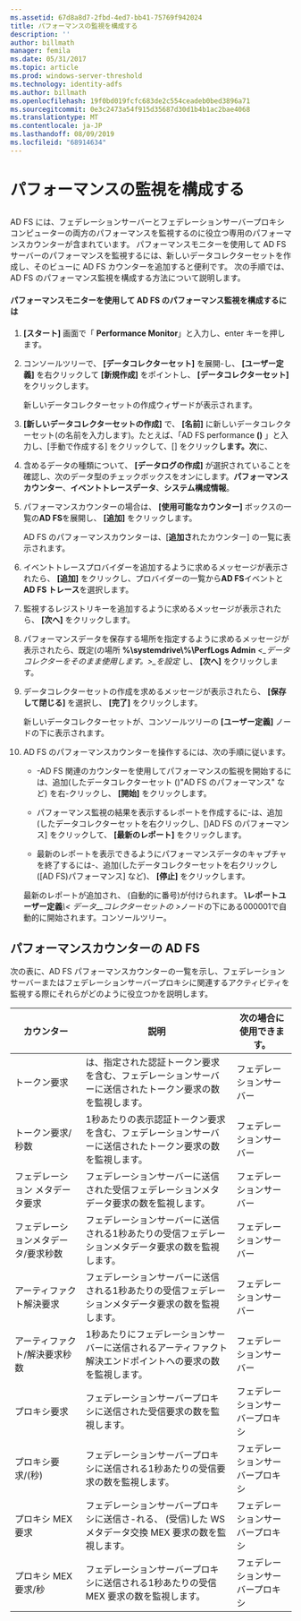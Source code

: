 ```yaml
---
ms.assetid: 67d8a8d7-2fbd-4ed7-bb41-75769f942024
title: パフォーマンスの監視を構成する
description: ''
author: billmath
manager: femila
ms.date: 05/31/2017
ms.topic: article
ms.prod: windows-server-threshold
ms.technology: identity-adfs
ms.author: billmath
ms.openlocfilehash: 19f0bd019fcfc683de2c554ceadeb0bed3896a71
ms.sourcegitcommit: 0e3c2473a54f915d35687d30d1b4b1ac2bae4068
ms.translationtype: MT
ms.contentlocale: ja-JP
ms.lasthandoff: 08/09/2019
ms.locfileid: "68914634"
---
```

# <a name="configure-performance-monitoring"></a>パフォーマンスの監視を構成する
  
## <a name="bkmk_ConfigurePerfMon"></a>  
AD FS には、フェデレーションサーバーとフェデレーションサーバープロキシコンピューターの両方のパフォーマンスを監視するのに役立つ専用のパフォーマンスカウンターが含まれています。 パフォーマンスモニターを使用して AD FS サーバーのパフォーマンスを監視するには、新しいデータコレクターセットを作成し、そのビューに AD FS カウンターを追加すると便利です。 次の手順では、AD FS のパフォーマンス監視を構成する方法について説明します。  
  
#### <a name="to-configure-performance-monitoring-for-ad-fs-using-performance-monitor"></a>パフォーマンスモニターを使用して AD FS のパフォーマンス監視を構成するには  
  
1. **[スタート]** 画面で「 **Performance Monitor**」と入力し、enter キーを押します。  
  
2. コンソールツリーで、 **[データコレクターセット]** を展開\-し、 **[ユーザー定義]** を右クリックして **[新規作成]** をポイントし、 **[データコレクターセット]** をクリックします。  
  
   新しいデータコレクターセットの作成ウィザードが表示されます。  
  
3. **[新しいデータコレクターセットの作成]** で、 **[名前]** に新しいデータコレクターセット\(の名前を入力します\)。たとえば、「AD FS performance  **\(\)** 」と入力し、[手動で作成する] をクリックして、[] をクリック**します。次**に、  
  
4. 含めるデータの種類について、 **[データログの作成]** が選択されていることを確認し、次のデータ型のチェックボックスをオンにします。**パフォーマンスカウンター**、**イベントトレースデータ**、**システム構成情報**。  
  
5. パフォーマンスカウンターの場合は、 **[使用可能なカウンター]** ボックスの一覧の**AD FS**を展開し、 **[追加]** をクリックします。  
  
   AD FS のパフォーマンスカウンターは、[**追加さ**れたカウンター] の一覧に表示されます。  
  
6. イベントトレースプロバイダーを追加するように求めるメッセージが表示されたら、 **[追加]** をクリックし、プロバイダーの一覧から**AD FS**イベントと**AD FS トレース**を選択します。  
  
7. 監視するレジストリキーを追加するように求めるメッセージが表示されたら、 **[次へ]** をクリックします。  
  
8. パフォーマンスデータを保存する場所を指定するように求めるメッセージが表示されたら、既定\(の場所 **%\\systemdrive\\%\\PerfLogs Admin** _<\_データコレクターをそのまま使用します。>\_を設定_ し、 **[次へ]** をクリックします。  
  
9. データコレクターセットの作成を求めるメッセージが表示されたら、 **[保存して閉じる]** を選択し、 **[完了]** をクリックします。  
  
    新しいデータコレクターセットが、コンソールツリーの **[ユーザー定義]** ノードの下に表示されます。  
  
10. AD FS のパフォーマンスカウンターを操作するには、次の手順に従います。  
  
    -   \-AD FS 関連のカウンターを使用してパフォーマンスの監視を開始するには、追加\(したデータコレクターセット (\)"AD FS のパフォーマンス" など) を右\-クリックし、 **[開始]** をクリックします。  
  
    -   パフォーマンス監視の結果を表示するレポートを作成するに\-は、追加\(したデータコレクターセットを右クリックし、[\)AD FS のパフォーマンス] をクリックして、 **[最新のレポート]** をクリックします。  
  
    -   最新のレポートを表示できるようにパフォーマンスデータのキャプチャを終了するには\-、追加\(したデータコレクターセットを右クリックし ([AD FS\)パフォーマンス] など)、 **[停止]** をクリックします。  
  
    最新のレポートが追加され、 \(自動的に番号\)が付けられます。 **\\レポートユーザー定義**<em>\\< データ\_\_コレクターセットの ></em>ノードの下にある000001で自動的に開始されます。コンソールツリー。  
  
## <a name="ad-fs-performance-counters"></a>パフォーマンスカウンターの AD FS  
次の表に、AD FS パフォーマンスカウンターの一覧を示し、フェデレーションサーバーまたはフェデレーションサーバープロキシに関連するアクティビティを監視する際にそれらがどのように役立つかを説明します。  
  
|カウンター|説明|次の場合に使用できます。 
|-----------|---------------|------------------- 
|トークン要求|は、指定された認証トークン要求を含む、フェデレーションサーバーに送信されたトークン要求の数を監視します。|フェデレーションサーバー 
|トークン要求\/秒数|1秒あたりの表示認証トークン要求を含む、フェデレーションサーバーに送信されたトークン要求の数を監視します。|フェデレーションサーバー  
|フェデレーション メタデータ要求|フェデレーションサーバーに送信された受信フェデレーションメタデータ要求の数を監視します。|フェデレーションサーバー  
|フェデレーションメタデータ\/要求秒数|フェデレーションサーバーに送信される1秒あたりの受信フェデレーションメタデータ要求の数を監視します。|フェデレーションサーバー  
|アーティファクト解決要求|フェデレーションサーバーに送信される1秒あたりの受信フェデレーションメタデータ要求の数を監視します。|フェデレーションサーバー  
|アーティファクト\/解決要求秒数|1秒あたりにフェデレーションサーバーに送信されるアーティファクト解決エンドポイントへの要求の数を監視します。|フェデレーションサーバー  
|プロキシ要求|フェデレーションサーバープロキシに送信された受信要求の数を監視します。|フェデレーションサーバープロキシ  
|プロキシ要求\/(秒)|フェデレーションサーバープロキシに送信される1秒あたりの受信要求の数を監視します。|フェデレーションサーバープロキシ  
|プロキシ MEX 要求|フェデレーションサーバープロキシに送信さ\-れる、 \(受信\)した WS メタデータ交換 MEX 要求の数を監視します。|フェデレーションサーバープロキシ 
|プロキシ MEX 要求\/秒|フェデレーションサーバープロキシに送信される1秒あたりの受信 MEX 要求の数を監視します。|フェデレーションサーバープロキシ  
  

